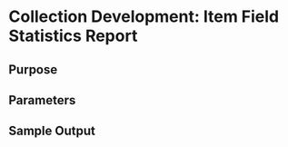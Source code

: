 # Collection Development: Item Field Statistics Report 

## Purpose

## Parameters

## Sample Output
